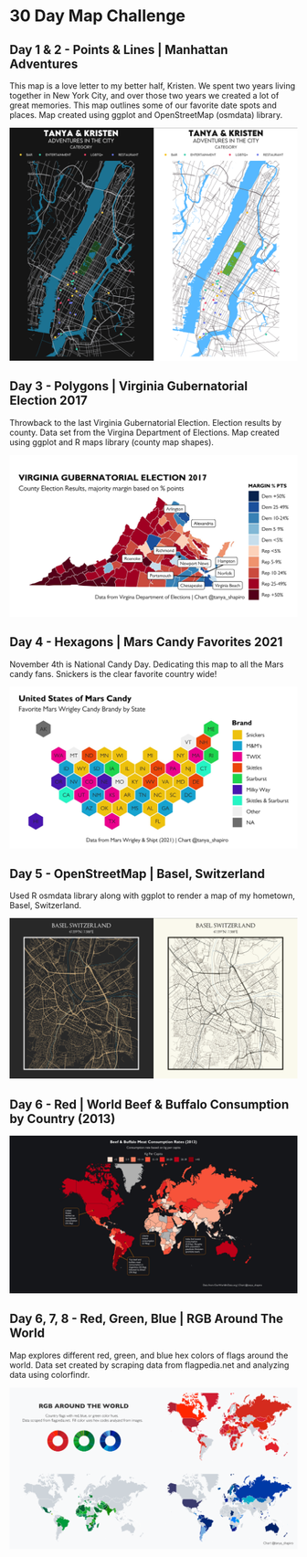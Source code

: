 # 30 Day Map Challenge


## **Day 1 & 2 - Points & Lines | Manhattan Adventures**
This map is a love letter to my better half, Kristen. We spent two years living together in New York City, and over those two years we created a lot of great memories. This map outlines some of our favorite date spots and places. Map created using ggplot and OpenStreetMap (osmdata) library.

![plot](./manhattan-adventures/manhattan_adventures_dark_light.png)


## **Day 3 - Polygons | Virginia Gubernatorial Election 2017**
Throwback to the last Virginia Gubernatorial Election. Election results by county. Data set from the Virgina Department of Elections. Map created using ggplot and R maps library (county map shapes).

![plot](./va-governor-election/va-governor-election.jpeg)


## **Day 4 - Hexagons | Mars Candy Favorites 2021**
November 4th is National Candy Day. Dedicating this map to all the Mars candy fans. Snickers is the clear favorite country wide!

![plot](./candy-hex-map/favorite_mars_candy.jpeg)

## **Day 5 - OpenStreetMap | Basel, Switzerland**
Used R osmdata library along with ggplot to render a map of my hometown, Basel, Switzerland. 

![plot](./basel-openstreetmap/basel_map_dark_light.png)


## **Day 6 - Red | World Beef & Buffalo Consumption by Country (2013)**


![plot](./red-beef-map/red_beef_map.jpeg)

## **Day 6, 7, 8 - Red, Green, Blue | RGB Around The World**
Map explores different red, green, and blue hex colors of flags around the world. Data set created by scraping data from flagpedia.net and analyzing data using colorfindr.

![plot](./flag-rgb-map/world-flag-map.png)